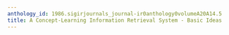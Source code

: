 ```yaml
---
anthology_id: 1986.sigirjournals_journal-ir0anthology0volumeA20A14.5
title: A Concept-Learning Information Retrieval System - Basic Ideas
---
```

